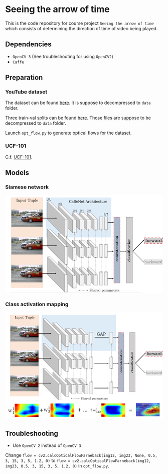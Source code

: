 # Seeing the arrow of time

This is the code repository for course project `Seeing the arrow of time` which consists of determining the direction of time of video being played.

## Dependencies

-   `OpenCV 3` (See troubleshooting for using `OpenCV2`)
-   `Caffe`

## Preparation

### YouTube dataset

The dataset can be found [here](http://www.robots.ox.ac.uk/~vgg/data/arrow/ArrowDataAll.tgz). It is suppose to decompressed to `data` folder.

Three train-val splits can be found [here](https://s3.eu-central-1.amazonaws.com/mva-boeingx/youtube/train-val.tar.gz). Those files are suppose to be decompressed to `data` folder.

Launch `opt_flow.py` to generate optical flows for the dataset.

### UCF-101

C.f. [UCF-101](ucf101/). 

## Models

### Siamese network

![Siamese](figs/network_arch_sampling.png)

### Class activation mapping

![Siamese](figs/network_arch_cam.png)

## Troubleshooting

-   Use `OpenCV 2` instead of `OpenCV 3`

Change `flow = cv2.calcOpticalFlowFarneback(img12, img23, None, 0.5, 3, 15, 3, 5, 1.2, 0)` to `flow = cv2.calcOpticalFlowFarneback(img12, img23, 0.5, 3, 15, 3, 5, 1.2, 0)` in `opt_flow.py`.
